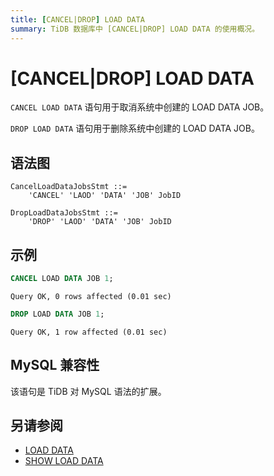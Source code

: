 ```yaml
---
title: [CANCEL|DROP] LOAD DATA
summary: TiDB 数据库中 [CANCEL|DROP] LOAD DATA 的使用概况。
---
```


# [CANCEL|DROP] LOAD DATA

`CANCEL LOAD DATA` 语句用于取消系统中创建的 LOAD DATA JOB。

`DROP LOAD DATA` 语句用于删除系统中创建的 LOAD DATA JOB。

## 语法图

```ebnf+diagram
CancelLoadDataJobsStmt ::=
    'CANCEL' 'LAOD' 'DATA' 'JOB' JobID

DropLoadDataJobsStmt ::=
    'DROP' 'LAOD' 'DATA' 'JOB' JobID
```

## 示例

```sql
CANCEL LOAD DATA JOB 1;
```

```
Query OK, 0 rows affected (0.01 sec)
```

```sql
DROP LOAD DATA JOB 1;
```

```
Query OK, 1 row affected (0.01 sec)
```

## MySQL 兼容性

该语句是 TiDB 对 MySQL 语法的扩展。

## 另请参阅

* [LOAD DATA](/sql-statements/sql-statement-load-data.md)
* [SHOW LOAD DATA](/sql-statements/sql-statement-show-load-data.md)
